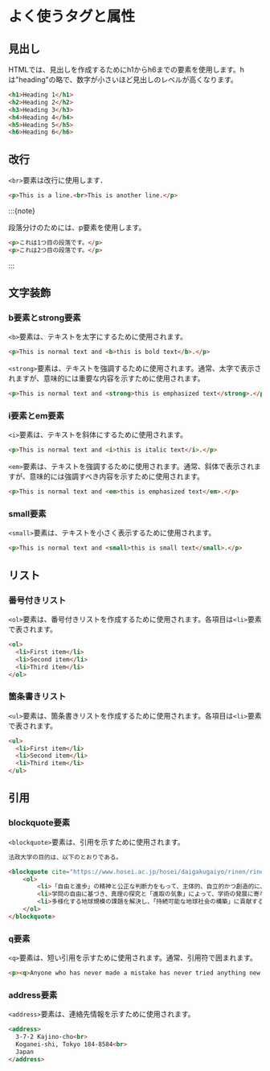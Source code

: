 # よく使うタグと属性

## 見出し

HTMLでは、見出しを作成するためにh1からh6までの要素を使用します。hは"heading"の略で、数字が小さいほど見出しのレベルが高くなります。

```html
<h1>Heading 1</h1>
<h2>Heading 2</h2>
<h3>Heading 3</h3>
<h4>Heading 4</h4>
<h5>Heading 5</h5>
<h6>Heading 6</h6>
```

## 改行

`<br>`要素は改行に使用します．

```html
<p>This is a line.<br>This is another line.</p>
```

:::{note}

段落分けのためには、p要素を使用します。

```html
<p>これは1つ目の段落です。</p>
<p>これは2つ目の段落です。</p>
```
:::

## 文字装飾

### b要素とstrong要素

`<b>`要素は、テキストを太字にするために使用されます。

```html
<p>This is normal text and <b>this is bold text</b>.</p>
```

`<strong>`要素は、テキストを強調するために使用されます。通常、太字で表示されますが、意味的には重要な内容を示すために使用されます。

```html
<p>This is normal text and <strong>this is emphasized text</strong>.</p>
```

### i要素とem要素

`<i>`要素は、テキストを斜体にするために使用されます。

```html
<p>This is normal text and <i>this is italic text</i>.</p>
```

`<em>`要素は、テキストを強調するために使用されます。通常、斜体で表示されますが、意味的には強調すべき内容を示すために使用されます。

```html
<p>This is normal text and <em>this is emphasized text</em>.</p>
```

### small要素

`<small>`要素は、テキストを小さく表示するために使用されます。

```html
<p>This is normal text and <small>this is small text</small>.</p>
```

## リスト

### 番号付きリスト

`<ol>`要素は、番号付きリストを作成するために使用されます。各項目は`<li>`要素で表されます。

```html
<ol>
  <li>First item</li>
  <li>Second item</li>
  <li>Third item</li>
</ol>
```

### 箇条書きリスト

`<ul>`要素は、箇条書きリストを作成するために使用されます。各項目は`<li>`要素で表されます。

```html
<ul>
  <li>First item</li>
  <li>Second item</li>
  <li>Third item</li>
</ul>
```

## 引用

### blockquote要素

`<blockquote>`要素は、引用を示すために使用されます。

```html
法政大学の目的は、以下のとおりである。

<blockquote cite="https://www.hosei.ac.jp/hosei/daigakugaiyo/rinen/rinen/">
    <ol>
        <li>「自由と進歩」の精神と公正な判断力をもって、主体的、自立的かつ創造的に、新しい時代を構築する市民を育てる。</li>
        <li>学問の自由に基づき、真理の探究と「進取の気象」によって、学術の発展に寄与する。</li>
        <li>多様化する地球規模の課題を解決し、「持続可能な地球社会の構築」に貢献する。</li>
    </ol>
</blockquote>
```

### q要素

`<q>`要素は、短い引用を示すために使用されます。通常、引用符で囲まれます。

```html
<p><q>Anyone who has never made a mistake has never tried anything new.</q> - Albert Einstein</p>
```

### address要素

`<address>`要素は、連絡先情報を示すために使用されます。

```html
<address>
  3-7-2 Kajino-cho<br>
  Koganei-shi, Tokyo 184-8584<br>
  Japan
</address>
```